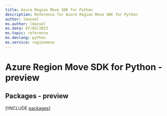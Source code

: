 ```yaml
---
title: Azure Region Move SDK for Python
description: Reference for Azure Region Move SDK for Python
author: lmazuel
ms.author: lmazuel
ms.data: 07/03/2023
ms.topic: reference
ms.devlang: python
ms.service: regionmove
---
```

# Azure Region Move SDK for Python - preview
## Packages - preview
[!INCLUDE [packages](region-move-index.md)]